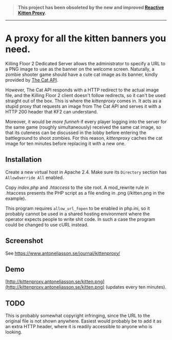 > **This project has been obsoleted by the new and improved [Reactive Kitten Proxy](https://github.com/antoneliasson/reactive-kitten-proxy).**

---

# A proxy for all the kitten banners you need.

Killing Floor 2 Dedicated Server allows the administrator to specify a URL to a PNG image to use as the banner on the welcome screen. Naturally, a zombie shooter game should have a cute cat image as its banner, kindly provided by [The Cat API](http://thecatapi.com/).

However, The Cat API responds with a HTTP redirect to the actual image file, and the Killing Floor 2 client doesn't follow redirects, so it can't be used straight out of the box. This is where the *kittenproxy* comes in. It acts as a stupid proxy that requests an image from The Cat API and serves it with a HTTP 200 header that KF2 can understand.

Moreover, it would be *more funneh* if every player logging into the server for the same game (roughly simultaneously) received the same cat image, so that its cuteness can be discussed in the lobby before entering the battleground to shoot zombies. For this reason, *kittenproxy* caches the cat image for ten minutes before replacing it with a new one.

## Installation

Create a new virtual host in Apache 2.4. Make sure its `Directory` section has `AllowOverride All` enabled.

Copy *index.php* and *.htaccess* to the site root. A mod_rewrite rule in .htaccess presents the PHP script as a file ending in .png (/kitten.png in the example).

This program requires `allow_url_fopen` to be enabled in php.ini, so it probably cannot be used in a shared hosting environment where the operator expects people to write shit code. In such a case the program could be changed to use cURL instead.

## Screenshot

See https://www.antoneliasson.se/journal/kittenproxy/

## Demo

[http://kittenproxy.antoneliasson.se/kitten.png](http://kittenproxy.antoneliasson.se/kitten.png) (updates every ten minutes).

## TODO

This is probably somewhat copyright infringing, since the URL to the original file is not shown anywhere. Easiest would probably be to add it as an extra HTTP header, where it is readily accessible to anyone who is looking.
